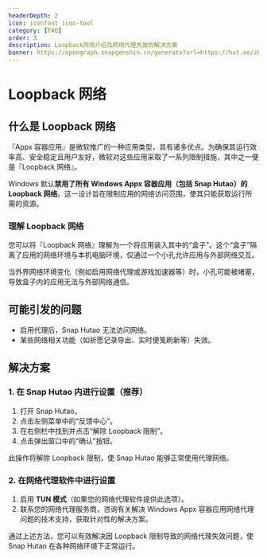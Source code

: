 ```yaml
---
headerDepth: 2
icon: iconfont icon-tool
category: [FAQ]
order: 3
description: Loopback网络介绍及网络代理失效的解决方案
banner: https://opengraph.snapgenshin.cn/generate?url=https://hut.ao/zh/advanced/loopback.html&has_description=False
---
```


# Loopback 网络

## 什么是 Loopback 网络

『Appx 容器应用』是微软推广的一种应用类型，具有诸多优点。为确保其运行效率高、安全稳定且用户友好，微软对这些应用采取了一系列限制措施，其中之一便是『Loopback 网络』。

Windows 默认**禁用了所有 Windows Appx 容器应用（包括 Snap Hutao）的 Loopback 网络**。这一设计旨在限制应用的网络访问范围，使其只能获取运行所需的资源。

### 理解 Loopback 网络

您可以将『Loopback 网络』理解为一个将应用装入其中的“盒子”。这个“盒子”隔离了应用的网络环境与本机电脑环境，仅通过一个小孔允许应用与外部网络交互。

当外界网络环境变化（例如启用网络代理或游戏加速器等）时，小孔可能被堵塞，导致盒子内的应用无法与外部网络通信。

## 可能引发的问题

- 启用代理后，Snap Hutao 无法访问网络。
- 某些网络相关功能（如祈愿记录导出、实时便笺刷新等）失效。

## 解决方案

### 1. 在 Snap Hutao 内进行设置（推荐）

1. 打开 Snap Hutao。
2. 点击左侧菜单中的“反馈中心”。
3. 在右侧栏中找到并点击“解除 Loopback 限制”。
4. 点击弹出窗口中的“确认”按钮。

此操作将解除 Loopback 限制，使 Snap Hutao 能够正常使用代理网络。

### 2. 在网络代理软件中进行设置

1. 启用 **TUN 模式**（如果您的网络代理软件提供此选项）。
2. 联系您的网络代理服务商，咨询有关解决 Windows Appx 容器应用网络代理问题的技术支持，获取针对性的解决方案。

通过上述方法，您可以有效解决因 Loopback 限制导致的网络代理失效问题，使 Snap Hutao 在各种网络环境下正常运行。

